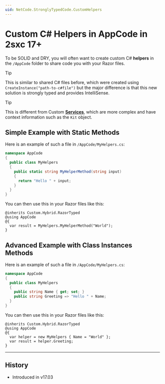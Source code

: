 ```yaml
---
uid: NetCode.StronglyTypedCode.CustomHelpers
---
```


# Custom C# Helpers in AppCode in 2sxc 17+

To be SOLID and DRY, you will often want to create custom C# **helpers** in the `/AppCode` folder to share code you with your Razor files.

> [!TIP]
> This is similar to shared C# files before, which were created using `CreateInstance("path-to-c#file")`
> but the major difference is that this new solution is strongly typed and provides IntelliSense.

> [!TIP]
> This is different from Custom [**Services**](xref:NetCode.StronglyTypedCode.CustomServices), which are more complex and have context information such as the `Kit` object.

## Simple Example with Static Methods

Here is an example of such a file in `/AppCode/MyHelpers.cs`:

```csharp
namespace AppCode
{
  public class MyHelpers
  {
    public static string MyHelperMethod(string input)
    {
      return "Hello " + input;
    }
  }
}
```

You can then use this in your Razor files like this:

```razor
@inherits Custom.Hybrid.RazorTyped
@using AppCode
@{
  var result = MyHelpers.MyHelperMethod("World");
}
```

## Advanced Example with Class Instances Methods

Here is an example of such a file in `/AppCode/MyHelpers.cs`:

```csharp
namespace AppCode
{
  public class MyHelpers
  {
    public string Name { get; set; }
    public string Greeting => "Hello " + Name;
  }
}
```

You can then use this in your Razor files like this:

```razor
@inherits Custom.Hybrid.RazorTyped
@using AppCode
@{
  var helper = new MyHelpers { Name = "World" };
  var result = helper.Greeting;
}
```


---

## History

* Introduced in v17.03
